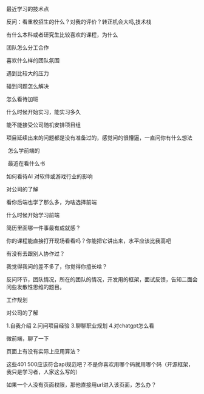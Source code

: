 最近学习的技术点

反问：看重校招生的什么？对我的评价？转正机会大吗,技术栈

有什么本科或者研究生比较喜欢的课程，为什么

团队怎么分工合作

喜欢什么样的团队氛围

遇到比较大的压力

碰到问题怎么解决

怎么看待加班

什么时候开始实习，能实习多久

能不能接受公司随机安排项目组

项目延续出来的问题都是没有准备过的，感觉问的很懵逼，一直问你有什么想法

 怎么学前端的

 最近在看什么书

如何看待AI 对软件或游戏行业的影响

对公司的了解

看你后端也学了那么多，为啥选择前端

什么时候开始学习前端

简历里面哪一件事最有成就感？

你的课程能直接打开现场看看吗？你能把它讲出来，水平应该比我高吧

有没有去跟别人协作过？

我觉得我问的差不多了，你觉得你擅长啥？

反问环节，团队情况，所在的团队的情况，开发用的框架，面试反馈，告知二面会问些发散性思维的题目。

工作规划

对公司的了解

1.自我介绍 
2.问问项目经验 
3.聊聊职业规划 
4.对chatgpt怎么看

微前端，聊了一下

页面上有没有实际上应用算法？

这些401 500应该符合api规范吧？不是你喜欢用哪个码就用哪个码（开源框架，我只是学习者，人家这么写的）

如果一个人没有页面权限，那他直接用url进入该页面，怎么办？
